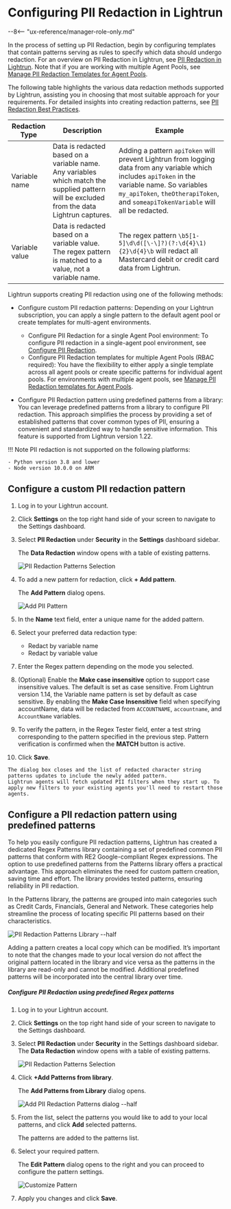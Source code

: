 # Configuring PII Redaction in Lightrun

--8<-- "ux-reference/manager-role-only.md"

In the process of setting up PII Redaction, begin by configuring templates that contain patterns serving as rules to specify which data should undergo redaction. For an overview on PII Redaction in Lightrun, see [PII Redaction in Lightrun](/piiredaction/overview/). Note that if you are working with multiple Agent Pools, see [Manage PII Redaction Templates for Agent Pools](/rbac/agent-pool-pii-redaction/).

The following table highlights the various data redaction methods supported by Lightrun, assisting you in choosing that most suitable approach for your requirements. For detailed insights into creating redaction patterns, see [PII Redaction Best Practices](/piiredaction/pii-redaction-best-practices/).

| Redaction Type | Description | Example |
|-----------------|-------------|----------|
| Variable name | Data is redacted based on a variable name. Any variables which match the supplied pattern will be excluded from the data Lightrun captures. | Adding a pattern `apiToken` will prevent Lightrun from logging data from any variable which includes `apiToken` in the variable name. So variables `my_apiToken`, `theOtherapiToken`, and `someapiTokenVariable` will all be redacted. |
| Variable value | Data is redacted based on a variable value. The regex pattern is matched to a value, not a variable name. | The regex pattern `\b5[1-5]\d\d([\-\]?)(?:\d{4}\1){2}\d{4}\b` will redact all Mastercard debit or credit card data from Lightrun. |

Lightrun supports creating PII redaction using one of the following methods:

- Configure custom PII redaction patterns: 
  Depending on your Lightrun subscription, you can apply a single pattern to the default agent pool or create templates for multi-agent environments.
  - Configure PII Redaction for a single Agent Pool environment: To configure PII redaction in a single-agent pool environment, see [Configure PII Redaction](/piiredaction/configure-pii-redaction/#configure-a-custom-pii-redaction-pattern).
  - Configure PII Redaction templates for multiple Agent Pools (RBAC required): You have the flexibility to either apply a single template across all agent pools or create specific patterns for individual agent pools. For environments with multiple agent pools, see [Manage PII Redaction templates for Agent Pools](/rbac/agent-pool-pii-redaction).

- Configure PII Redaction pattern using predefined patterns from a library: You can leverage predefined patterns from a library to configure PII redaction. This approach simplifies the process by providing a set of established patterns that cover common types of PII, ensuring a convenient and standardized way to handle sensitive information. This feature is supported from Lightrun version 1.22.

!!! Note
    PII redaction is not supported on the following platforms:

    - Python version 3.8 and lower
    - Node version 10.0.0 on ARM



##  Configure a custom PII redaction pattern

1. Log in to your Lightrun account.
2. Click **Settings** on the top right hand side of your screen to navigate to the Settings dashboard.
3. Select **PII Redaction** under **Security** in the **Settings** dashboard sidebar.
   
   The **Data Redaction** window opens with a table of existing patterns.

   ![PII Redaction Patterns Selection ](/assets/images/pii-redaction-custom-library.png)

4. To add a new pattern for redaction, click **+ Add pattern**.
   
   The **Add Pattern** dialog opens.

    ![Add PII Pattern](docs/../../assets/images/pii-redaction-add-pattern.png)

5. In the **Name** text field, enter a unique name for the added pattern.
6. Select your preferred data redaction type:
   - Redact by variable name
   - Redact by variable value
7. Enter the Regex pattern depending on the mode you selected.
8.  (Optional) Enable the **Make case insensitive** option to support case insensitive values. The default  is set as case sensitive.
    From Lightrun version 1.14, the Variable name pattern is set by default as case sensitive. By enabling the **Make Case Insensitive** field when specifying accountName, data will be redacted from `ACCOUNTNAME`, `accountname`, and `AccountName` variables.
9.  To verify the pattern, in the Regex Tester field, enter a test string corresponding to the pattern specified in the previous step.
Pattern verification is confirmed when the **MATCH** button is active.
1.   Click **Save**.

    The dialog box closes and the list of redacted character string patterns updates to include the newly added pattern.
    Lightrun agents will fetch updated PII filters when they start up. To apply new filters to your existing agents you'll need to restart those agents.

## Configure a PII redaction pattern using predefined patterns

To help you easily configure PII redaction patterns, Lightrun has created a dedicated Regex Patterns library containing a set of predefined common PII patterns that conform with RE2 Google-compliant Regex expressions. The option to use predefined patterns from the Patterns library offers a practical advantage. This approach eliminates the need for custom pattern creation, saving time and effort. The library provides tested patterns, ensuring reliability in PII redaction. 

In the Patterns library, the patterns are grouped into main categories such as Credit Cards, Financials, General and Network. These categories help streamline the process of locating specific PII patterns based on their characteristics.

![PII Redaction Patterns Library --half](/assets/images/pii-redaction-patterns-library-main.png)

Adding a pattern creates a local copy which can be modified. It’s important to note that the changes made to your local version do not affect the original pattern located in the library and vice versa as the patterns in the library are read-only and cannot be modified. Additional predefined patterns will be incorporated into the central library over time.

##### Configure PII Redaction using predefined Regex patterns

1. Log in to your Lightrun account.
2. Click **Settings** on the top right hand side of your screen to navigate to the Settings dashboard.
3. Select **PII Redaction** under **Security** in the Settings dashboard sidebar.
    The **Data Redaction** window opens with a table of existing patterns.

    ![PII Redaction Patterns Selection](/assets/images/pii-redaction-custom-library.png)

4. Click **+Add Patterns from library**.
    
    The **Add Patterns from Library** dialog opens.
    
    ![Add PII Redaction Patterns dialog --half](/assets/images/pii-redaction-add-patterns-library-dialog.png)

5. From the list, select the patterns you would like to add to your local patterns, and click **Add** selected patterns.

    The patterns are added to the patterns list.

6. Select your required pattern.
    
    The **Edit Pattern** dialog opens to the right and you can proceed to configure the pattern settings.

    ![Customize Pattern](/assets/images/pii-redaction-edit-pattern.png)
7. Apply you changes and click **Save**.






